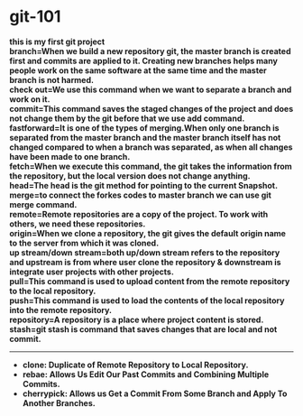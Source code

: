 # git-101
<b>this is my first git project<b></br>
<b>branch=<b>When we build a new repository git, the master branch is created first and commits are applied to it. Creating new branches helps many people work on the same software at the same time and the master branch is not harmed.</br>
check out=We use this command when we want to separate a branch and work on it.</br>
commit=This command saves the staged changes of the project and does not change them by the git before that we use add command.</br>
fastforward=It is one of the types of merging.When only one branch is separated from the master branch and the master branch itself has not changed compared to when a branch was separated, as when all changes have been made to one branch.</br>
fetch=When we execute this command, the git takes the information from the repository, but the local version does not change anything.</br>
head=The head is the git method for pointing to the current Snapshot.</br>
merge=to connect the forkes codes to master branch we can use git merge command.</br>
remote=Remote repositories are a copy of the project. To work with others, ‌we need these repositories.</br>
origin=When we clone a repository, the git gives the default origin name to the server from which it was cloned.</br>
up stream/down stream=both up/down stream refers to the repository and upstream is from where user clone the repository & downstream is integrate user projects with other projects.</br>
pull=This command is used to upload content from the remote repository to the local repository.</br>
push=This command is used to load the contents of the local repository into the remote repository.</br>
repository=A repository is a place where project content is stored.</br>
stash=git stash is command that saves changes that are local and not commit.</br>


***

* **clone:** Duplicate of Remote Repository to Local Repository.
* **rebae:** Allows Us Edit Our Past Commits and Combining Multiple Commits.
* **cherrypick:** Allows us Get a Commit From Some Branch and Apply To Another Branches.
